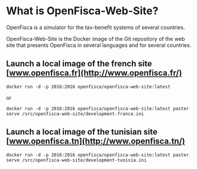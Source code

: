# What is OpenFisca-Web-Site?

OpenFisca is a simulator for the tax-benefit systems of several countries.

OpenFisca-Web-Site is the Docker image of the Git repository of the web site that presents OpenFisca in several languages and for several countries.


## Launch a local image of the french site [www.openfisca.fr](http://www.openfisca.fr/)

```
docker run -d -p 2016:2016 openfisca/openfisca-web-site:latest 
```

or

```
docker run -d -p 2016:2016 openfisca/openfisca-web-site:latest paster serve /src/openfisca-web-site/development-france.ini
```


## Launch a local image of the tunisian site [www.openfisca.tn](http://www.openfisca.tn/)

```
docker run -d -p 2016:2016 openfisca/openfisca-web-site:latest paster serve /src/openfisca-web-site/development-tunisia.ini
```


